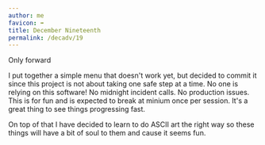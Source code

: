 ```yaml
---
author: me
favicon: ➡️
title: December Nineteenth
permalink: /decadv/19
---
```


Only forward

I put together a simple menu that doesn't work yet, but decided to commit it since this project is not about taking one safe step at a time. No one is relying on this software! No midnight incident calls. No production issues. This is for fun and is expected to break at minium once per session. It's a great thing to see things progressing fast.

On top of that I have decided to learn to do ASCII art the right way so these things will have a bit of soul to them and cause it seems fun.
